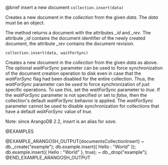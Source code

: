 

@brief insert a new document
`collection.insert(data)`

Creates a new document in the *collection* from the given *data*. The
*data* must be an object.

The method returns a document with the attributes *_id* and *_rev*.
The attribute *_id* contains the document identifier of the newly created
document, the attribute *_rev* contains the document revision.

`collection.insert(data, waitForSync)`

Creates a new document in the *collection* from the given *data* as
above. The optional *waitForSync* parameter can be used to force
synchronization of the document creation operation to disk even in case
that the *waitForSync* flag had been disabled for the entire collection.
Thus, the *waitForSync* parameter can be used to force synchronization
of just specific operations. To use this, set the *waitForSync* parameter
to *true*. If the *waitForSync* parameter is not specified or set to
*false*, then the collection's default *waitForSync* behavior is
applied. The *waitForSync* parameter cannot be used to disable
synchronization for collections that have a default *waitForSync* value
of *true*.

Note: since ArangoDB 2.2, *insert* is an alias for *save*.

@EXAMPLES

@EXAMPLE_ARANGOSH_OUTPUT{documentsCollectionInsert}
~ db._create("example");
  db.example.insert({ Hello : "World" });
  db.example.insert({ Hello : "World" }, true);
~ db._drop("example");
@END_EXAMPLE_ARANGOSH_OUTPUT


